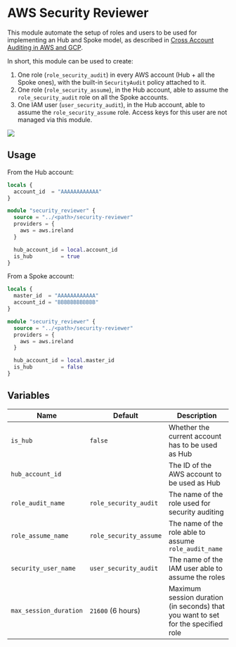 # AWS Security Reviewer

This module automate the setup of roles and users to be used for implementing an Hub and Spoke model, as described in [Cross Account Auditing in AWS and GCP](https://www.marcolancini.it/2019/blog-cross-account-auditing/).

In short, this module can be used to create:

1. One role (`role_security_audit`) in every AWS account (Hub + all the Spoke ones), with the built-in `SecurityAudit` policy attached to it.
2. One role (`role_security_assume`), in the Hub account, able to assume the `role_security_audit` role on all the Spoke accounts.
3. One IAM user (`user_security_audit`), in the Hub account, able to assume the `role_security_assume` role. Access keys for this user are not managed via this module.

![](https://www.marcolancini.it/images/posts/blog_cross_account_auditing_AWS.png)


## Usage

From the Hub account:
```terraform
locals {
  account_id  = "AAAAAAAAAAAA"
}

module "security_reviewer" {
  source = "../<path>/security-reviewer"
  providers = {
    aws = aws.ireland
  }

  hub_account_id = local.account_id
  is_hub         = true
}
```

From a Spoke account:
```terraform
locals {
  master_id  = "AAAAAAAAAAAA"
  account_id = "BBBBBBBBBBBB"
}

module "security_reviewer" {
  source = "../<path>/security-reviewer"
  providers = {
    aws = aws.ireland
  }

  hub_account_id = local.master_id
  is_hub         = false
}
```


## Variables

| Name                   | Default                | Description                                                                       |
| ---------------------- | ---------------------- | --------------------------------------------------------------------------------- |
| `is_hub`               | `false`                | Whether the current account has to be used as Hub                                 |
| `hub_account_id`       |                        | The ID of the AWS account to be used as Hub                                       |
| `role_audit_name`      | `role_security_audit`  | The name of the role used for security auditing                                   |
| `role_assume_name`     | `role_security_assume` | The name of the role able to assume `role_audit_name`                             |
| `security_user_name`   | `user_security_audit`  | The name of the IAM user able to assume the roles                                 |
| `max_session_duration` | `21600` (6 hours)      | Maximum session duration (in seconds) that you want to set for the specified role |
